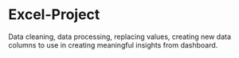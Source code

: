 # Excel-Project
Data cleaning, data processing, replacing values, creating new data columns to use in creating meaningful insights from dashboard.

